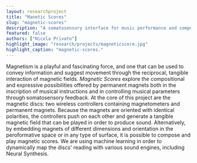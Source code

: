```yaml
---
layout: researchproject
title: "Manetic Scores"
slug: "magnetic-scores"
description: "A somatosensory interface for music performance and composition."
featured: false
authors: ["Nicola Privato"]
highlight_image: "research/projects/magneticscore.jpg"
highlight_caption: "magnetic-scores."
---
```


Magnetism is a playful and fascinating force, and one that can be used to convey information and suggest movement through the reciprocal, tangible interaction of magnetic fields.
_Magnetic Scores_ explore the compositional and expressive possibilities offered by permanent magnets both in the inscription of musical instructions and in controlling musical parameters through somatosensory feedback.
At the core of this project are the magnetic discs: two wireless controllers containing magnetometers and permanent magnets. Because the magnets are oriented with identical polarities, the controllers push on each other and generate a tangible magnetic field that can be played in order to produce sound. Alternatively, by embedding magnets of different dimensions and orientation in the peroformative space or in any type of surface, it is possible to compose and play magnetic scores.
We are using machine learning in order to dynamically map the discs' reading with various sound engines, including Neural Synthesis.

